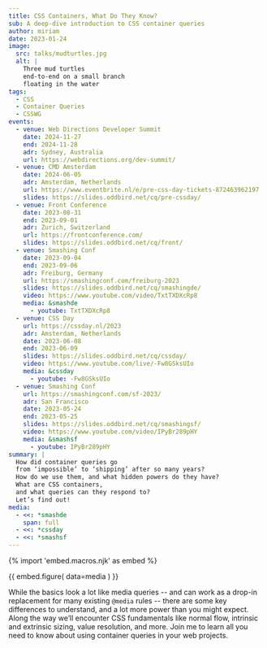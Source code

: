 ```yaml
---
title: CSS Containers, What Do They Know?
sub: A deep-dive introduction to CSS container queries
author: miriam
date: 2023-01-24
image:
  src: talks/mudturtles.jpg
  alt: |
    Three mud turtles
    end-to-end on a small branch
    floating in the water
tags:
  - CSS
  - Container Queries
  - CSSWG
events:
  - venue: Web Directions Developer Summit
    date: 2024-11-27
    end: 2024-11-28
    adr: Sydney, Australia
    url: https://webdirections.org/dev-summit/
  - venue: CMD Amsterdam
    date: 2024-06-05
    adr: Amsterdam, Netherlands
    url: https://www.eventbrite.nl/e/pre-css-day-tickets-872463962197
    slides: https://slides.oddbird.net/cq/pre-cssday/
  - venue: Front Conference
    date: 2023-08-31
    end: 2023-09-01
    adr: Zurich, Switzerland
    url: https://frontconference.com/
    slides: https://slides.oddbird.net/cq/front/
  - venue: Smashing Conf
    date: 2023-09-04
    end: 2023-09-06
    adr: Freiburg, Germany
    url: https://smashingconf.com/freiburg-2023
    slides: https://slides.oddbird.net/cq/smashingde/
    video: https://www.youtube.com/video/TxtTXDXcRp8
    media: &smashde
      - youtube: TxtTXDXcRp8
  - venue: CSS Day
    url: https://cssday.nl/2023
    adr: Amsterdam, Netherlands
    date: 2023-06-08
    end: 2023-06-09
    slides: https://slides.oddbird.net/cq/cssday/
    video: https://www.youtube.com/live/-Fw8GSksUIo
    media: &cssday
      - youtube: -Fw8GSksUIo
  - venue: Smashing Conf
    url: https://smashingconf.com/sf-2023/
    adr: San Francisco
    date: 2023-05-24
    end: 2023-05-25
    slides: https://slides.oddbird.net/cq/smashingsf/
    video: https://www.youtube.com/video/IPyBr289pHY
    media: &smashsf
      - youtube: IPyBr289pHY
summary: |
  How did container queries go
  from ‘impossible’ to ‘shipping’ after so many years?
  How do we use them, and what hidden powers do they have?
  What are CSS containers,
  and what queries can they respond to?
  Let’s find out!
media:
  - <<: *smashde
    span: full
  - <<: *cssday
  - <<: *smashsf
---
```


{% import 'embed.macros.njk' as embed %}

{{ embed.figure(
  data=media
) }}

While the basics look a lot like media queries --
and can work as a drop-in replacement
for many existing `@media` rules --
there are some key differences to understand,
and a lot more power than you might expect.
Along the way we’ll encounter CSS fundamentals like normal flow,
intrinsic and extrinsic sizing,
value resolution, and more.
Join me to learn all you need to know
about using container queries in your web projects.
